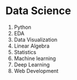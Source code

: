 # Data Science

1. Python
2. EDA
3. Data Visualization
4. Linear Algebra
5. Statistics
6. Machine learning
7. Deep Learning
8. Web Development
